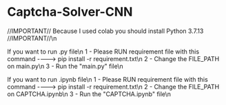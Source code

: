 # Captcha-Solver-CNN

//IMPORTANT// Because I used colab you should install Python 3.7.13 //IMPORTANT//\n


If you want to run .py file\n
1 - Please RUN requirement file with this command ----> pip install -r requirement.txt\n
2 - Change the FILE_PATH on main.py\n
3 - Run the "main.py" file\n

If you want to run .ipynb file\n
1 - Please RUN requirement file with this command ----> pip install -r requirement.txt\n
2 - Change the FILE_PATH on CAPTCHA.ipynb\n
3 - Run the "CAPTCHA.ipynb" file\n
